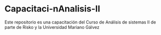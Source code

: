 # Capacitaci-nAnalisis-II
Este repositorio es una capacitación del Curso de Análisis de sistemas II de parte de Risko y la Universidad Mariano Gálvez
